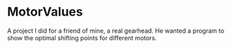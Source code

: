 # MotorValues

A project I did for a friend of mine, a real gearhead. He wanted a program to show the optimal shifting points for different motors.
